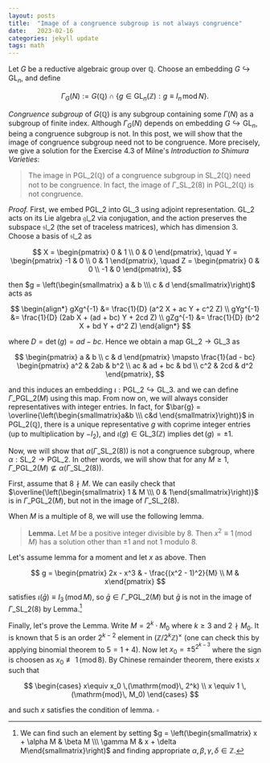 ```yaml
---
layout: posts
title:  "Image of a congruence subgroup is not always congruence"
date:   2023-02-16
categories: jekyll update
tags: math
---
```


Let $G$ be a reductive algebraic group over $\mathbb{Q}$.
Choose an embedding $G \hookrightarrow \mathrm{GL}_n$, and define

$$
\Gamma_G(N) := G(\mathbb{Q}) \cap \{g \in \mathrm{GL}_n(\mathbb{Z}):g \equiv I_n \,\mathrm{mod}\,N\}.
$$

*Congruence subgroup* of $G(\mathbb{Q})$ is any subgroup containing some $\Gamma(N)$ as a subgroup of finite index.
Although $\Gamma_G(N)$ depends on embedding $G \hookrightarrow \mathrm{GL}_n$, being a congruence subgroup is not.
In this post, we will show that the image of congruence subgroup need not to be congruence.
More precisely, we give a solution for the Exercise 4.3 of Milne's *Introduction to Shimura Varieties*:

> The image in $\mathrm{PGL}\_2(\mathbb{Q})$ of a congruence subgroup in $\mathrm{SL}\_2(\mathbb{Q})$ need not to be congruence.
In fact, the image of $\Gamma\_{\mathrm{SL}\_2}(8)$ in $\mathrm{PGL}\_2(\mathbb{Q})$ is not congruence.


*Proof.* First, we embed $\mathrm{PGL}\_2$ into $\mathrm{GL}\_3$ using adjoint representation.
$\mathrm{GL}\_2$ acts on its Lie algebra $\mathfrak{gl}\_2$ via conjugation, and the action preserves the subspace $\mathfrak{sl}\_2$ (the set of traceless matrices), which has dimension 3.
Choose a basis of $\mathfrak{sl}\_2$ as

$$
X = \begin{pmatrix} 0 & 1 \\ 0 & 0 \end{pmatrix}, \quad 
Y = \begin{pmatrix} -1 & 0 \\ 0 & 1 \end{pmatrix}, \quad
Z = \begin{pmatrix} 0 & 0 \\ -1 & 0 \end{pmatrix},
$$

then $g = \left(\begin{smallmatrix} a & b \\\ c & d \end{smallmatrix}\right)$ acts as

$$
\begin{align*}
gXg^{-1} &= \frac{1}{D} (a^2 X + ac Y + c^2 Z) \\
gYg^{-1} &= \frac{1}{D} (2ab X + (ad + bc) Y + 2cd Z) \\
gZg^{-1} &= \frac{1}{D} (b^2 X + bd Y + d^2 Z)
\end{align*}
$$

where $D = \det(g) = ad - bc$. Hence we obtain a map $\mathrm{GL}\_2 \rightarrow \mathrm{GL}\_3$ as

$$
\begin{pmatrix} a & b \\ c & d \end{pmatrix} \mapsto \frac{1}{ad - bc} \begin{pmatrix} a^2 & 2ab & b^2 \\ ac & ad + bc & bd \\ c^2 & 2cd & d^2 \end{pmatrix},
$$

and this induces an embedding $\iota: \mathrm{PGL}\_2 \hookrightarrow \mathrm{GL}\_3$. 
and we can define $\Gamma\_{\mathrm{PGL}\_2}(M)$ using this map.
From now on, we will always consider representatives with integer entries.
In fact, for $\bar{g} = \overline{\left(\begin{smallmatrix}a&b \\\ c&d \end{smallmatrix}\right)}$ in $\mathrm{PGL}\_2(\mathbb{Q})$, there is a unique representative $g$ with coprime integer entries (up to multiplication by $-I_2$), and $\iota(g) \in \mathrm{GL}\_3(\mathbb{Z})$ implies $\det(g) = \pm 1$.

Now, we will show that $\alpha(\Gamma\_{\mathrm{SL}\_2}(8))$ is not a congruence subgroup, where $\alpha: \mathrm{SL}\_2 \to \mathrm{PGL}\_2$.
In other words, we will show that for any $M \geq 1$, $\Gamma\_{\mathrm{PGL}\_2}(M) \not\subseteq \alpha(\Gamma\_{\mathrm{SL}\_2}(8))$.

First, assume that $8\nmid M$.
We can easily check that $\overline{\left(\begin{smallmatrix} 1 & M \\\ 0 & 1\end{smallmatrix}\right)}$ is in $\Gamma\_{\mathrm{PGL}\_2}(M)$, but not in the image of $\Gamma\_{\mathrm{SL}\_2}(8)$.

When $M$ is a multiple of 8, we will use the following lemma.

> **Lemma.** Let $M$ be a positive integer divisible by $8$. Then $x^2 \equiv 1\,(\mathrm{mod}\,M)$ has a solution other than $\pm 1$ and not $1$ modulo $8$.

Let's assume lemma for a moment and let $x$ as above.
Then

$$
g = \begin{pmatrix} 2x - x^3 & - \frac{(x^2 - 1)^2}{M} \\ M & x\end{pmatrix}
$$

satisfies $\iota(\bar{g}) \equiv I_3 \,(\mathrm{mod}\,M)$, so $\bar{g} \in \Gamma\_{\mathrm{PGL}\_2}(M)$ but $\bar{g}$ is not in the image of $\Gamma\_{\mathrm{SL}\_2}(8)$ by Lemma.[^1]

Finally, let's prove the Lemma.
Write $M = 2^k \cdot M_0$ where $k \geq 3$ and $2 \nmid M_0$.
It is known that $5$ is an order $2^{k-2}$ element in $(\mathbb{Z}/2^k \mathbb{Z})^\times$ (one can check this by applying binomial theorem to $5 = 1 + 4$).
Now let $x_0 = \pm 5^{2^{k-3}}$ where the sign is choosen as $x_0 \not \equiv 1 \,(\mathrm{mod}\,8)$.
By Chinese remainder theorem, there exists $x$ such that

$$
\begin{cases} x\equiv x_0 \,(\mathrm{mod}\, 2^k) \\ 
x \equiv 1 \, (\mathrm{mod}\, M_0)
\end{cases}
$$

and such $x$ satisfies the condition of lemma. $\square$


[^1]: We can find such an element by setting $g = \left(\begin{smallmatrix} x + \alpha M & \beta M \\\ \gamma M & x + \delta M\end{smallmatrix}\right)$ and finding appropriate $\alpha, \beta, \gamma, \delta \in \mathbb{Z}$.